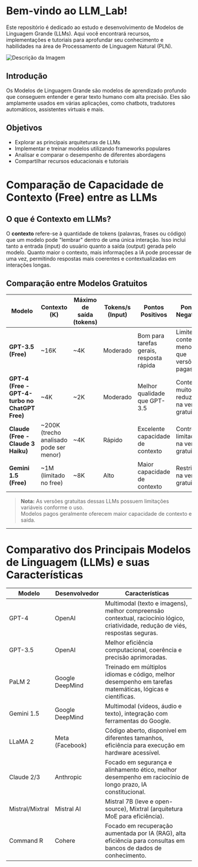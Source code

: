 # Bem-vindo ao **LLM_Lab**!

Este repositório é dedicado ao estudo e desenvolvimento de Modelos de Linguagem Grande (LLMs). Aqui você encontrará recursos, implementações e tutoriais para aprofundar seu conhecimento e habilidades na área de Processamento de Linguagem Natural (PLN).

![Descrição da Imagem](https://github.com/profamar/LLM_Lab/blob/main/Design%20sem%20nome%20(16).png)


## Introdução

Os Modelos de Linguagem Grande são modelos de aprendizado profundo que conseguem entender e gerar texto humano com alta precisão. Eles são amplamente usados em várias aplicações, como chatbots, tradutores automáticos, assistentes virtuais e mais.

## Objetivos

- Explorar as principais arquiteturas de LLMs
- Implementar e treinar modelos utilizando frameworks populares
- Analisar e comparar o desempenho de diferentes abordagens
- Compartilhar recursos educacionais e tutoriais

# Comparação de Capacidade de Contexto (Free) entre as LLMs

## O que é Contexto em LLMs?  
O **contexto** refere-se à quantidade de tokens (palavras, frases ou código) que um modelo pode "lembrar" dentro de uma única interação. Isso inclui tanto a entrada (input) do usuário quanto a saída (output) gerada pelo modelo. Quanto maior o contexto, mais informações a IA pode processar de uma vez, permitindo respostas mais coerentes e contextualizadas em interações longas.  

## Comparação entre Modelos Gratuitos  

| Modelo   | Contexto (K) | Máximo de saída (tokens) | Tokens/s (Input) | Pontos Positivos | Pontos Negativos |
|----------|-------------|--------------------------|------------------|------------------|------------------|
| **GPT-3.5 (Free)** | ~16K | ~4K | Moderado | Bom para tarefas gerais, resposta rápida | Limite de contexto menor que versões pagas |
| **GPT-4 (Free - GPT-4-turbo no ChatGPT Free)** | ~4K | ~2K | Moderado | Melhor qualidade que GPT-3.5 | Contexto muito reduzido na versão gratuita |
| **Claude (Free - Claude 3 Haiku)** | ~200K (trecho analisado pode ser menor) | ~4K | Rápido | Excelente capacidade de contexto | Controle limitado na versão gratuita |
| **Gemini 1.5 (Free)** | ~1M (limitado no free) | ~8K | Alto | Maior capacidade de contexto | Restrições na versão gratuita |

> **Nota:** As versões gratuitas dessas LLMs possuem limitações variáveis conforme o uso.  
> Modelos pagos geralmente oferecem maior capacidade de contexto e saída.

---

 # Comparativo dos Principais Modelos de Linguagem (LLMs) e suas Características

| Modelo          | Desenvolvedor        | Características                                                                                                                   |
|-----------------|----------------------|---------------------------------------------------------------------------------------------------------------------------------|
| GPT-4           | OpenAI               | Multimodal (texto e imagens), melhor compreensão contextual, raciocínio lógico, criatividade, redução de viés, respostas seguras. |
| GPT-3.5         | OpenAI               | Melhor eficiência computacional, coerência e precisão aprimoradas.                                                                 |
| PaLM 2          | Google DeepMind      | Treinado em múltiplos idiomas e código, melhor desempenho em tarefas matemáticas, lógicas e científicas.                          |
| Gemini 1.5      | Google DeepMind      | Multimodal (vídeos, áudio e texto), integração com ferramentas do Google.                                                           |
| LLaMA 2         | Meta (Facebook)      | Código aberto, disponível em diferentes tamanhos, eficiência para execução em hardware acessível.                                 |
| Claude 2/3      | Anthropic            | Focado em segurança e alinhamento ético, melhor desempenho em raciocínio de longo prazo, IA constitucional.                       |
| Mistral/Mixtral | Mistral AI           | Mistral 7B (leve e open-source), Mixtral (arquitetura MoE para eficiência).                                                      |
| Command R       | Cohere               | Focado em recuperação aumentada por IA (RAG), alta eficiência para consultas em bancos de dados de conhecimento.                 |
